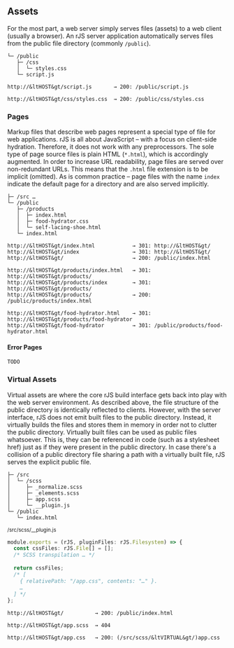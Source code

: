 ## Assets

For the most part, a web server simply serves files (assets) to a web client (usually a browser). An rJS server application automatically serves files from the public file directory (commonly `/public`).

``` dir
└─ /public
   ├─ /css
   │  └─ styles.css
   └─ script.js
```

``` urlmap
http://&ltHOST&gt/script.js       → 200: /public/script.js

http://&ltHOST&gt/css/styles.css  → 200: /public/css/styles.css
```

### Pages

Markup files that describe web pages represent a special type of file for web applications. rJS is all about JavaScript – with a focus on client-side hydration. Therefore, it does not work with any preprocessors. The sole type of page source files is plain HTML (`*.html`), which is accordingly augmented. In order to increase URL readability, page files are served over non-redundant URLs. This means that the `.html` file extension is to be implicit (omitted). As is common practice – page files with the name `index` indicate the default page for a directory and are also served implicitly.

``` dir
├─ /src …
└─ /public
   ├─ /products
   │  ├─ index.html
   │  ├─ food-hydrator.css
   │  └─ self-lacing-shoe.html
   └─ index.html
```

``` urlmap
http://&ltHOST&gt/index.html            → 301: http://&ltHOST&gt/
http://&ltHOST&gt/index                 → 301: http://&ltHOST&gt/
http://&ltHOST&gt/                      → 200: /public/index.html

http://&ltHOST&gt/products/index.html   → 301: http://&ltHOST&gt/products/
http://&ltHOST&gt/products/index        → 301: http://&ltHOST&gt/products/
http://&ltHOST&gt/products/             → 200: /public/products/index.html

http://&ltHOST&gt/food-hydrator.html    → 301: http://&ltHOST&gt/products/food-hydrator
http://&ltHOST&gt/food-hydrator         → 301: /public/products/food-hydrator.html
```

#### Error Pages

`TODO`

### Virtual Assets

Virtual assets are where the core rJS build interface gets back into play with the web server environment. As described above, the file structure of the public directory is identically reflected to clients. However, with the server interface, rJS does not emit built files to the public directory. Instead, it virtually builds the files and stores them in memory in order not to clutter the public directory. Virtually built files can be used as public files whatsoever. This is, they can be referenced in code (such as a stylesheet href) just as if they were present in the public directory. In case there's a collision of a public directory file sharing a path with a virtually built file, rJS serves the explicit public file.

``` dir
├─ /src
│  └─ /scss
│     ├─ _normalize.scss
│     ├─ _elements.scss
│     ├─ app.scss
│     └─ __plugin.js
└─ /public
   └─ index.html
```

<small class="docs-filename">/src/scss/__plugin.js</small>

``` ts
module.exports = (rJS, pluginFiles: rJS.Filesystem) => {
  const cssFiles: rJS.File[] = [];
  /* SCSS transpilation … */
  
  return cssFiles;
  /* [
    { relativePath: "/app.css", contents: "…" }.
    …
  ] */
};
```

``` urlmap
http://&ltHOST&gt/          → 200: /public/index.html

http://&ltHOST&gt/app.scss  → 404

http://&ltHOST&gt/app.css   → 200: (/src/scss/&ltVIRTUAL&gt/)app.css
```